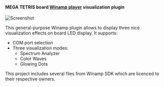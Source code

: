 #### MEGA TETRIS board [Winamp player](http://www.winamp.com/) visualization plugin

![Screenshot](https://raw.githubusercontent.com/dragon-dreamer/RgbTetris/master/LedMatrixWinampPlugin/screenshot.png)

This general-purpose Winamp plugin allows to display three nice visualization effects on board LED display. It supports:
 - COM port selection
 - Three visualization modes:
   - Spectrum Analyzer
   - Color Waves
   - Glowing Dots

This project includes several files from Winamp SDK which are licenced to their respective owners.

